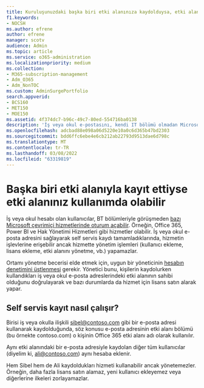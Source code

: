 ```yaml
---
title: Kuruluşunuzdaki başka biri etki alanınıza kaydolduysa, etki alanınız kullanımda olabilir
f1.keywords:
- NOCSH
ms.author: efrene
author: efrene
manager: scotv
audience: Admin
ms.topic: article
ms.service: o365-administration
ms.localizationpriority: medium
ms.collection:
- M365-subscription-management
- Adm_O365
- Adm_NonTOC
ms.custom: AdminSurgePortfolio
search.appverid:
- BCS160
- MET150
- MOE150
ms.assetid: 4f374dc7-b96c-49c7-80ed-554716ba0138
description: 'İş veya okul e-postasını, kendi IT bölümü olmadan Microsoft çevrimiçi hizmetlerinde kaydolmak için kullanmayı öğrenin. '
ms.openlocfilehash: adcbad88e098a06d5220e10a0c6d365b47bd2303
ms.sourcegitcommit: bdd6ffc6ebe4e6cb212ab22793d9513dae6d798c
ms.translationtype: MT
ms.contentlocale: tr-TR
ms.lasthandoff: 03/08/2022
ms.locfileid: "63319819"
---
```

# <a name="your-domain-may-be-in-use-if-someone-else-signed-up-with-it"></a>Başka biri etki alanıyla kayıt ettiyse etki alanınız kullanımda olabilir

İş veya okul hesabı olan kullanıcılar, BT bölümleriyle görüşmeden [bazı Microsoft çevrimiçi hizmetlerinde oturum açabilir](self-service-sign-up.md). Örneğin, Office 365, Power BI ve Hak Yönetimi Hizmetleri gibi hizmetler olabilir. İş veya okul e-posta adresini sağlayarak self servis kaydı tamamladıklarında, hizmetin işlevlerine erişebilir ancak hizmette yönetim işlemleri (kullanıcı ekleme, lisans ekleme, etki alanını yönetme, vb.) yapamazlar. 
  
Ortamı yönetme becerisi elde etmek için, uygun bir yöneticinin [hesabın denetimini üstlenmesi](become-the-admin.md) gerekir. Yönetici bunu, kişilerin kaydolurken kullandıkları iş veya okul e-posta adreslerindeki etki alanının sahibi olduğunu doğrulayarak ve bazı durumlarda da hizmet için lisans satın alarak yapar.
  
## <a name="how-does-the-self-service-signup-work"></a>Self servis kayıt nasıl çalışır?

 Birisi iş veya okulla ilişkili sibel@contoso.com gibi bir e-posta adresi kullanarak kaydolduğunda, söz konusu e-posta adresinin etki alanı bölümü (bu örnekte contoso.com) o kişinin Office 365 etki alanı adı olarak kullanılır. 
  
Aynı etki alanındaki bir e-posta adresiyle kaydolan diğer tüm kullanıcılar (diyelim ki, ali@contoso.com) aynı hesaba eklenir.
  
Hem Sibel hem de Ali kaydoldukları hizmeti kullanabilir ancak yönetemezler. Örneğin, daha fazla lisans satın alamaz, yeni kullanıcı ekleyemez veya diğerlerine ilkeleri zorlayamazlar.
  

